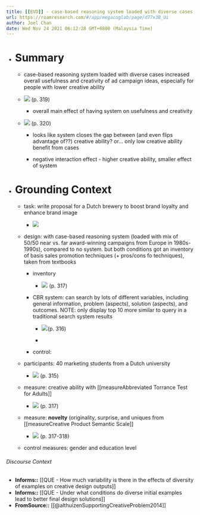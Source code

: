```yaml
---
title: [[EVD]] - case-based reasoning system loaded with diverse cases increased overall usefulness and creativity of ad campaign ideas, especially for people with lower creative ability - [[@althuizenSupportingCreativeProblem2014]]
url: https://roamresearch.com/#/app/megacoglab/page/d77x3B_Ui
author: Joel Chan
date: Wed Nov 24 2021 06:12:28 GMT+0800 (Malaysia Time)
---
```


- # Summary

    - case-based reasoning system loaded with diverse cases increased overall usefulness and creativity of ad campaign ideas, especially for people with lower creative ability

    - ![](https://firebasestorage.googleapis.com/v0/b/firescript-577a2.appspot.com/o/imgs%2Fapp%2Fmegacoglab%2FO1WAWwt3Np.png?alt=media&token=29a1c47e-2177-49a2-904f-5591f614d2c8) (p. 319)

        - overall main effect of having system on usefulness and creativity

    - ![](https://firebasestorage.googleapis.com/v0/b/firescript-577a2.appspot.com/o/imgs%2Fapp%2Fmegacoglab%2FsbxbQ3VW1j.png?alt=media&token=96ea1848-afab-49b4-9b46-5d7f26555a6e) (p. 320)

        - looks like system closes the gap between (and even flips advantage of??) creative ability? or... only low creative ability benefit from cases

        - negative interaction effect - higher creative ability, smaller effect of system
- # Grounding Context

    - task: write proposal for a Dutch brewery to boost brand loyalty and enhance brand image

        - ![](https://firebasestorage.googleapis.com/v0/b/firescript-577a2.appspot.com/o/imgs%2Fapp%2Fmegacoglab%2FuWPf2KKoGC.png?alt=media&token=61efbc0e-a30b-47ca-8054-4464469a7630)

    - design: with case-based reasoning system (loaded with mix of 50/50 near vs. far award-winning campaigns from Europe in 1980s-1990s), compared to no system. but both conditions got an inventory of basis sales promotion techniques (+ pros/cons fo techniques), taken from textbooks

        - inventory

            - ![](https://firebasestorage.googleapis.com/v0/b/firescript-577a2.appspot.com/o/imgs%2Fapp%2Fmegacoglab%2FTmADtdT2fv.png?alt=media&token=b22a67fa-da35-49aa-bc22-0d4b3c09517b) (p. 317)

        - CBR system: can search by lots of different variables, including general information, problem (aspects), solution (aspects), and outcomes. NOTE: only display top 10 more similar to query in a traditional search system results

            - ![](https://firebasestorage.googleapis.com/v0/b/firescript-577a2.appspot.com/o/imgs%2Fapp%2Fmegacoglab%2FOW_e_PkRP1.png?alt=media&token=68e16502-2325-4bd0-97c0-78889205e512)(p. 316)

            - 

        - control:

    - participants: 40 marketing students from a Dutch university

        - ![](https://firebasestorage.googleapis.com/v0/b/firescript-577a2.appspot.com/o/imgs%2Fapp%2Fmegacoglab%2F14Vw7WPCn5.png?alt=media&token=a641abec-152d-430b-84fb-760163631775) (p. 315)

    - measure: creative ability with [[measureAbbreviated Torrance Test for Adults]]

        - ![](https://firebasestorage.googleapis.com/v0/b/firescript-577a2.appspot.com/o/imgs%2Fapp%2Fmegacoglab%2FSMRMu2lao3.png?alt=media&token=231254da-8973-4b09-b5b1-5074039d2c43) (p. 317)

    - measure: **novelty** (originality, surprise, and uniques from [[measureCreative Product Semantic Scale]]

        - ![](https://firebasestorage.googleapis.com/v0/b/firescript-577a2.appspot.com/o/imgs%2Fapp%2Fmegacoglab%2FTsJ4ndrPmD.png?alt=media&token=d9872efd-95f2-42ce-a8aa-f23132745945) (p. 317-318)

    - control measures: gender and education level

###### Discourse Context

- **Informs::** [[QUE - How much variability is there in the effects of diversity of examples on creative design outputs]]
- **Informs::** [[QUE - Under what conditions do diverse initial examples lead to better final design solutions]]
- **FromSource::** [[@althuizenSupportingCreativeProblem2014]]
